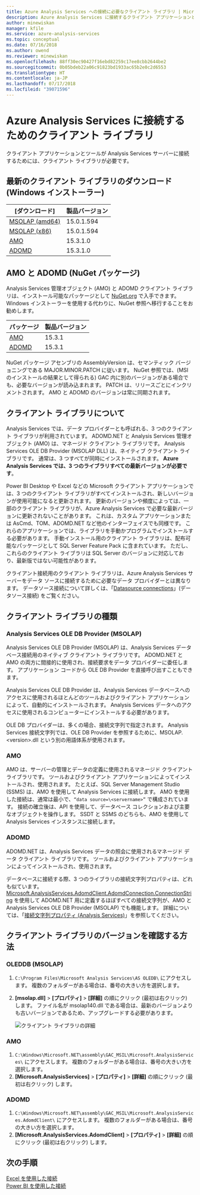 ```yaml
---
title: Azure Analysis Services への接続に必要なクライアント ライブラリ | Microsoft Docs
description: Azure Analysis Services に接続するクライアント アプリケーションとツールに必要なクライアント ライブラリについて説明します。
author: minewiskan
manager: kfile
ms.service: azure-analysis-services
ms.topic: conceptual
ms.date: 07/16/2018
ms.author: owend
ms.reviewer: minewiskan
ms.openlocfilehash: 88ff30ec90427f16ebd82259c17ee8cbb2644be2
ms.sourcegitcommit: 0b05bdeb22a06c91823bd1933ac65b2e0c2d6553
ms.translationtype: HT
ms.contentlocale: ja-JP
ms.lasthandoff: 07/17/2018
ms.locfileid: "39071596"
---
```

# <a name="client-libraries-for-connecting-to-azure-analysis-services"></a>Azure Analysis Services に接続するためのクライアント ライブラリ

クライアント アプリケーションとツールが Analysis Services サーバーに接続するためには、クライアント ライブラリが必要です。 

## <a name="download-the-latest-client-libraries-windows-installer"></a>最新のクライアント ライブラリのダウンロード (Windows インストーラー)  

|[ダウンロード]  |製品バージョン  | 
|---------|---------|
|[MSOLAP (amd64)](https://go.microsoft.com/fwlink/?linkid=829576)    |    15.0.1.594      |
|[MSOLAP (x86)](https://go.microsoft.com/fwlink/?linkid=829575)     |    15.0.1.594      |
|[AMO](https://go.microsoft.com/fwlink/?linkid=829578)     |   15.3.1.0    |
|[ADOMD](https://go.microsoft.com/fwlink/?linkid=829577)     |    15.3.1.0     |

## <a name="amo-and-adomd-nuget-packages"></a>AMO と ADOMD (NuGet パッケージ)

Analysis Services 管理オブジェクト (AMO) と ADOMD クライアント ライブラリは、インストール可能なパッケージとして [NuGet.org](https://www.nuget.org/) で入手できます。Windows インストーラーを使用する代わりに、NuGet 参照へ移行することをお勧めします。 

|パッケージ  | 製品バージョン  | 
|---------|---------|
|[AMO](https://www.nuget.org/packages/Microsoft.AnalysisServices.retail.amd64/)    |    15.3.1     |
|[ADOMD](https://www.nuget.org/packages/Microsoft.AnalysisServices.AdomdClient.retail.amd64/)     |   15.3.1     |

NuGet パッケージ アセンブリの AssemblyVersion は、セマンティック バージョニングである MAJOR.MINOR.PATCH に従います。 NuGet 参照では、(MSI のインストールの結果として得られる) GAC 内に別のバージョンがある場合でも、必要なバージョンが読み込まれます。 PATCH は、リリースごとにインクリメントされます。 AMO と ADOMD のバージョンは常に同期されます。

## <a name="understanding-client-libraries"></a>クライアント ライブラリについて

Analysis Services では、データ プロバイダーとも呼ばれる、3 つのクライアント ライブラリが利用されています。 ADOMD.NET と Analysis Services 管理オブジェクト (AMO) は、マネージド クライアント ライブラリです。 Analysis Services OLE DB Provider (MSOLAP DLL) は、ネイティブ クライアント ライブラリです。 通常は、3 つすべてが同時にインストールされます。 **Azure Analysis Services では、3 つのライブラリすべての最新バージョンが必要です**。 

Power BI Desktop や Excel などの Microsoft クライアント アプリケーションでは、3 つのクライアント ライブラリがすべてインストールされ、新しいバージョンが使用可能になると更新されます。 更新のバージョンや頻度によっては、一部のクライアント ライブラリが、Azure Analysis Services で必要な最新バージョンに更新されないことがあります。 これは、カスタム アプリケーションまたは AsCmd、TOM、ADOMD.NET など他のインターフェイスでも同様です。 これらのアプリケーションでは、ライブラリを手動かプログラムでインストールする必要があります。 手動インストール用のクライアント ライブラリは、配布可能なパッケージとして SQL Server Feature Pack に含まれています。 ただし、これらのクライアント ライブラリは SQL Server のバージョンに対応しており、最新版ではない可能性があります。  

クライアント接続用のクライアント ライブラリは、Azure Analysis Services サーバーをデータ ソースに接続するために必要なデータ プロバイダーとは異なります。 データソース接続について詳しくは、「[Datasource connections](analysis-services-datasource.md)」(データソース接続) をご覧ください。

## <a name="client-library-types"></a>クライアント ライブラリの種類

### <a name="analysis-services-ole-db-provider-msolap"></a>Analysis Services OLE DB Provider (MSOLAP) 

 Analysis Services OLE DB Provider (MSOLAP) は、Analysis Services データベース接続用のネイティブ クライアント ライブラリです。 ADOMD.NET と AMO の両方に間接的に使用され、接続要求をデータ プロバイダーに委任します。 アプリケーション コードから OLE DB Provider を直接呼び出すこともできます。  
  
 Analysis Services OLE DB Provider は、Analysis Services データベースへのアクセスに使用されるほとんどのツールおよびクライアント アプリケーションによって、自動的にインストールされます。 Analysis Services データへのアクセスに使用されるコンピューターにインストールする必要があります。  
  
 OLE DB プロバイダーは、多くの場合、接続文字列で指定されます。 Analysis Services 接続文字列では、OLE DB Provider を参照するために、MSOLAP.\<version>.dll という別の用語体系が使用されます。

### <a name="amo"></a>AMO  

 AMO は、サーバーの管理とデータの定義に使用されるマネージド クライアント ライブラリです。 ツールおよびクライアント アプリケーションによってインストールされ、使用されます。 たとえば、SQL Server Management Studio (SSMS) は、AMO を使用して Analysis Services に接続します。 AMO を使用した接続は、通常は最小で、`“data source=\<servername>”` で構成されています。 接続の確立後は、API を使用して、データベース コレクションおよび主要なオブジェクトを操作します。 SSDT と SSMS のどちらも、AMO を使用して Analysis Services インスタンスに接続します。  

  
### <a name="adomd"></a>ADOMD

 ADOMD.NET は、Analysis Services データの照会に使用されるマネージド データ クライアント ライブラリです。 ツールおよびクライアント アプリケーションによってインストールされ、使用されます。 
  
 データベースに接続する際、3 つのライブラリの接続文字列プロパティは、どれも似ています。 [Microsoft.AnalysisServices.AdomdClient.AdomdConnection.ConnectionString](https://msdn.microsoft.com/library/microsoft.analysisservices.adomdclient.adomdconnection.connectionstring.aspx) を使用して ADOMD.NET 用に定義するほぼすべての接続文字列が、AMO と Analysis Services OLE DB Provider (MSOLAP) でも機能します。 詳細については、「[接続文字列プロパティ &#40;Analysis Services&#41;](https://docs.microsoft.com/sql/analysis-services/instances/connection-string-properties-analysis-services)」を参照してください。  

  
##  <a name="bkmk_LibUpdate"></a>クライアント ライブラリのバージョンを確認する方法   
  
### <a name="oleddb-msolap"></a>OLEDDB (MSOLAP)  
  
1.  `C:\Program Files\Microsoft Analysis Services\AS OLEDB\` にアクセスします。 複数のフォルダーがある場合は、番号の大きい方を選択します。
  
2.  **[msolap.dll]** > **[プロパティ]** > **[詳細]** の順にクリック (最初は右クリック) します。 ファイル名が msolap140.dll である場合は、最新のバージョンよりも古いバージョンであるため、アップグレードする必要があります。
    
    ![クライアント ライブラリの詳細](media/analysis-services-data-providers/aas-msolap-details.png)
    
  
### <a name="amo"></a>AMO

1. `C:\Windows\Microsoft.NET\assembly\GAC_MSIL\Microsoft.AnalysisServices\` にアクセスします。 複数のフォルダーがある場合は、番号の大きい方を選択します。
2. **[Microsoft.AnalysisServices]** > **[プロパティ]** > **[詳細]** の順にクリック (最初は右クリック) します。  

### <a name="adomd"></a>ADOMD

1. `C:\Windows\Microsoft.NET\assembly\GAC_MSIL\Microsoft.AnalysisServices.AdomdClient\` にアクセスします。 複数のフォルダーがある場合は、番号の大きい方を選択します。
2. **[Microsoft.AnalysisServices.AdomdClient]** > **[プロパティ]** > **[詳細]** の順にクリック (最初は右クリック) します。  


## <a name="next-steps"></a>次の手順
[Excel を使用した接続](analysis-services-connect-excel.md)    
[Power BI を使用した接続](analysis-services-connect-pbi.md)
